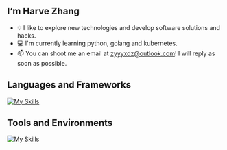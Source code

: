 ## I‘m Harve Zhang

- :bulb: I like to explore new technologies and develop software solutions and hacks.
- :computer: I'm currently learning python, golang and kubernetes.
- :mailbox: You can shoot me an email at zyyyxdz@outlook.com! I will reply as soon as possible.



## Languages and Frameworks

[![My Skills](https://skillicons.dev/icons?i=git,docker,python,django,go,kubernetes)](https://skillicons.dev)



## Tools and Environments

[![My Skills](https://skillicons.dev/icons?i=linux,vim,md,vscode,redis,mysql)](https://skillicons.dev)
